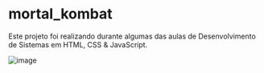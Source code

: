 # mortal_kombat
Este projeto foi realizando durante algumas das aulas de Desenvolvimento de Sistemas em HTML, CSS &amp; JavaScript.

![image](https://github.com/user-attachments/assets/7317c6f4-66b8-465b-aeb1-cec7b5457ee4)

